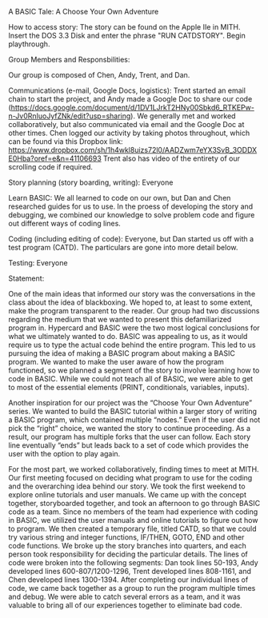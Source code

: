 A BASIC Tale: A Choose Your Own Adventure

How to access story:
The story can be found on the Apple IIe in MITH. Insert the DOS 3.3 Disk and enter the phrase "RUN CATDSTORY". Begin playthrough.

Group Members and Responsbilities:

Our group is composed of Chen, Andy, Trent, and Dan.

Communications (e-mail, Google Docs, logistics): Trent started an email chain to start the project, and Andy made a Google Doc to share our code (https://docs.google.com/document/d/1DV1LJrkT2HNy00Sbkd6_RTKEPw-n-Jv0RnIuoJyfZNk/edit?usp=sharing). 
We generally met and worked collaboratively, but also communicated via email and the Google Doc at other times. Chen logged our activity by taking photos throughout, which can be found via this Dropbox link: https://www.dropbox.com/sh/1h4wkl8uizs72l0/AADZwm7eYX3SvB_3ODDXE0Hba?oref=e&n=41106693
Trent also has video of the entirety of our scrolling code if required.


Story planning (story boarding, writing): Everyone

Learn BASIC: We all learned to code on our own, but Dan and Chen researched guides for us to use. In the proess of developing the story and debugging, we combined our knowledge to solve problem code and figure out different ways of coding lines.

Coding (including editing of code): Everyone, but Dan started us off with a test program (CATD). The particulars are gone into more detail below.

Testing: Everyone

Statement:

One of the main ideas that informed our story was the conversations in the class about the idea of blackboxing. We hoped to, at least to some extent, make the program transparent to the reader. Our group had two discussions regarding the medium that we wanted to present this defamiliarized program in.  Hypercard and BASIC were the two most logical conclusions for what we ultimately wanted to do.  BASIC was appealing to us, as it would require us to type the actual code behind the entire program.  This led to us pursuing the idea of making a BASIC program about making a BASIC program. We wanted to make the user aware of how the program functioned, so we planned a segment of the story to involve learning how to code in BASIC. While we could not teach all of BASIC, we were able to get to most of the essential elements (PRINT, conditionals, variables, inputs). 

Another inspiration for our project was the “Choose Your Own Adventure” series.  We wanted to build the BASIC tutorial within a larger story of writing a BASIC program, which contained multiple “nodes.” Even if the user did not pick the “right” choice, we wanted the story to continue proceeding.  As a result, our program has multiple forks that the user can follow.  Each story line eventually “ends” but leads back to a set of code which provides the user with the option to play again.

For the most part, we worked collaboratively, finding times to meet at MITH. Our first meeting focused on deciding what program to use for the coding and the overarching idea behind our story.  We took the first weekend to explore online tutorials and user manuals. We came up with the concept together, storyboarded together, and took an afternoon to go through BASIC code as a team.  Since no members of the team had experience with coding in BASIC, we utilized the user manuals and online tutorials to figure out how to program.  We then created a temporary file, titled CATD, so that we could try various string and integer functions, IF/THEN, GOTO, END and other code functions.  We broke up the story branches into quarters, and each person took responsibility for deciding the particular details.  The lines of code were broken into the following segments: Dan took lines 50-193, Andy developed lines 600-807/1200-1296, Trent developed lines 808-1161, and Chen developed lines 1300-1394.  After completing our individual lines of code, we came back together as a group to run the program multiple times and debug.  We were able to catch several errors as a team, and it was valuable to bring all of our experiences together to eliminate bad code.    
